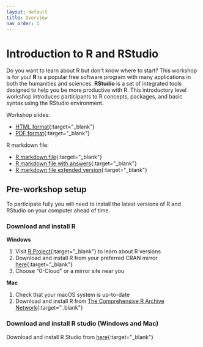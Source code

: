 ```yaml
---
layout: default
title: Overview
nav_order: 1
---
```

# Introduction to R and RStudio

Do you want to learn about R but don't know where to start? This workshop is for you! **R** is a popular free software program with many applications in both the humanities and sciences. **RStudio** is a set of integrated tools designed to help you be more productive with R. This introductory level workshop introduces participants to R concepts, packages, and basic syntax using the RStudio environment.

Workshop slides:
- [HTML format](slides/intro-r-studio.slides.html){:target="_blank"} 
- [PDF format](slides/intro-r-studio.pdf){:target="_blank"}

R markdown file:
- [R markdown file](slides/Intro%20to%20R%20workshop.Rmd){:target="_blank"}
- [R markdown file with answers](slides/Intro%20to%20R%20workshop%20with%20answers.Rmd){:target="_blank"}
- [R markdown file extended version](slides/Intro%20to%20R%20workshop%20(extended%20version).Rmd){:target="_blank"}

## Pre-workshop setup
To participate fully you will need to install the latest versions of R and RStudio on your computer ahead of time.

### Download and install R

**Windows**
1. Visit [R Project](https://www.r-project.org/){:target="_blank"} to learn about R versions
2. Download and install R from your preferred CRAN mirror [here](https://cran.r-project.org/mirrors.html){:target="_blank"}
3. Choose "0-Cloud" or a mirror site near you

**Mac**
1. Check that your macOS system is up-to-date
2. Download and install R from [The Comprehensive R Archive Network](https://cran.r-project.org){:target="_blank"}


### Download and install R studio (Windows and Mac)
Download and install R Studio from [here](https://rstudio.com/products/rstudio/download/#download){:target="_blank"}
